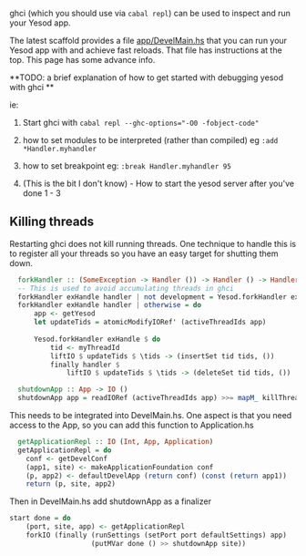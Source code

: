 ghci (which you should use via `cabal repl`) can be used to inspect and run your Yesod app.

The latest scaffold provides a file [app/DevelMain.hs](https://github.com/yesodweb/yesod-scaffold/blob/postgres/app/DevelMain.hs) that you can run your Yesod app with and achieve fast reloads.
That file has instructions at the top. This page has some advance info.

**TODO: a brief explanation of how to get started with debugging yesod with ghci **

ie: 
1. Start ghci with `cabal repl --ghc-options="-O0 -fobject-code"`

2. how to set modules to be interpreted (rather than compiled) eg `:add *Handler.myhandler`

3. how to set breakpoint eg: `:break Handler.myhandler 95`

3. (This is the bit I don't know) - How to start the yesod server after you've done 1 - 3

## Killing threads

Restarting ghci does not kill running threads. One technique to handle this is to register all your threads so you have an easy target for shutting them down.


``` haskell
  forkHandler :: (SomeException -> Handler ()) -> Handler () -> Handler ()
  -- This is used to avoid accumulating threads in ghci
  forkHandler exHandle handler | not development = Yesod.forkHandler exHandle handler
  forkHandler exHandle handler | otherwise = do
      app <- getYesod
      let updateTids = atomicModifyIORef' (activeThreadIds app)
  
      Yesod.forkHandler exHandle $ do
          tid <- myThreadId
          liftIO $ updateTids $ \tids -> (insertSet tid tids, ()) 
          finally handler $
              liftIO $ updateTids $ \tids -> (deleteSet tid tids, ())

  shutdownApp :: App -> IO ()
  shutdownApp app = readIORef (activeThreadIds app) >>= mapM_ killThread
```

This needs to be integrated into DevelMain.hs.
One aspect is that you need access to the App, so you can add this function to Application.hs

``` haskell
  getApplicationRepl :: IO (Int, App, Application)
  getApplicationRepl = do
    conf <- getDevelConf
    (app1, site) <- makeApplicationFoundation conf
    (p, app2) <- defaultDevelApp (return conf) (const (return app1))
    return (p, site, app2)
```

Then in DevelMain.hs add shutdownApp as a finalizer

``` haskell
start done = do
    (port, site, app) <- getApplicationRepl
    forkIO (finally (runSettings (setPort port defaultSettings) app)
                    (putMVar done () >> shutdownApp site))
```